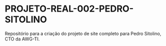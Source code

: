 # PROJETO-REAL-002-PEDRO-SITOLINO
 Repositório para a criação do projeto de site completo para Pedro Sitolino, CTO da AWG-TI.
